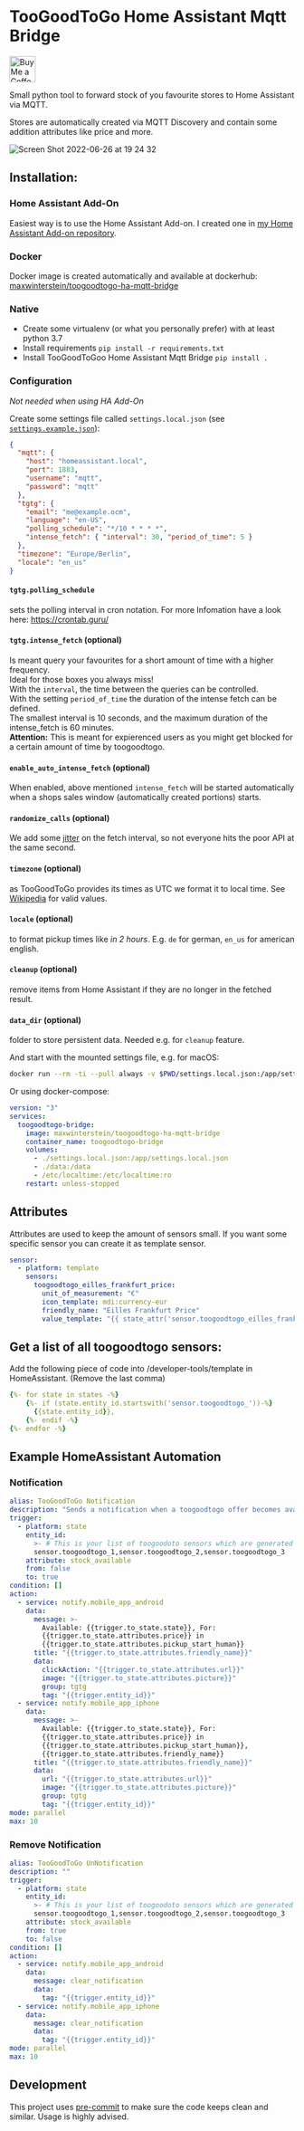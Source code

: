# TooGoodToGo Home Assistant Mqtt Bridge

<a href='https://ko-fi.com/supportkofi' target='_blank'><img height='35' style='border:0px;height:46px;' src='https://az743702.vo.msecnd.net/cdn/kofi3.png?v=0' border='0' alt='Buy Me a Coffee at ko-fi.com'></a>

Small python tool to forward stock of you favourite stores to Home Assistant via MQTT.

Stores are automatically created via MQTT Discovery and contain some addition attributes like price and more.

![Screen Shot 2022-06-26 at 19 24 32](https://user-images.githubusercontent.com/5927148/175826396-0a9c5c16-ae7f-4809-a8a7-5eda18b96370.png)

## Installation:

### Home Assistant Add-On

Easiest way is to use the Home Assistant Add-on. I created one in [my Home Assistant Add-on repository](https://github.com/MaxWinterstein/homeassistant-addons/).

### Docker

Docker image is created automatically and available at dockerhub: [maxwinterstein/toogoodtogo-ha-mqtt-bridge](https://hub.docker.com/r/maxwinterstein/toogoodtogo-ha-mqtt-bridge)

### Native

- Create some virtualenv (or what you personally prefer) with at least python 3.7
- Install requirements `pip install -r requirements.txt`
- Install TooGoodToGoo Home Assistant Mqtt Bridge `pip install .`

### Configuration

_Not needed when using HA Add-On_

Create some settings file called `settings.local.json` (see [`settings.example.json`](https://github.com/MaxWinterstein/toogoodtogo-ha-mqtt-bridge/blob/main/toogoodtogo_ha_mqtt_bridge/settings.example.json)):

```json
{
  "mqtt": {
    "host": "homeassistant.local",
    "port": 1883,
    "username": "mqtt",
    "password": "mqtt"
  },
  "tgtg": {
    "email": "me@example.ocm",
    "language": "en-US",
    "polling_schedule": "*/10 * * * *",
    "intense_fetch": { "interval": 30, "period_of_time": 5 }
  },
  "timezone": "Europe/Berlin",
  "locale": "en_us"
}
```

#### `tgtg.polling_schedule`

sets the polling interval in cron notation. For more Infomation have a look here: https://crontab.guru/

#### `tgtg.intense_fetch` (optional)

Is meant query your favourites for a short amount of time with a higher frequency.  
Ideal for those boxes you always miss!  
With the `interval`, the time between the queries can be controlled.  
With the setting `period_of_time` the duration of the intense fetch can be defined.  
The smallest interval is 10 seconds, and the maximum duration of the intense_fetch is 60 minutes.  
**Attention:** This is meant for expierenced users as you might get blocked for a certain amount of time by toogoodtogo.

#### `enable_auto_intense_fetch` (optional)

When enabled, above mentioned `intense_fetch` will be started automatically when a shops sales window (automatically created portions) starts.

#### `randomize_calls` (optional)

We add some [jitter](https://en.wikipedia.org/wiki/Jitter) on the fetch interval, so not everyone hits the poor API at the same second.

#### `timezone` (optional)

as TooGoodToGo provides its times as UTC we format it to local time. See [Wikipedia](https://en.wikipedia.org/wiki/List_of_tz_database_time_zones) for valid values.

#### `locale` (optional)

to format pickup times like _in 2 hours_. E.g. `de` for german, `en_us` for american english.

#### `cleanup` (optional)

remove items from Home Assistant if they are no longer in the fetched result.

#### `data_dir` (optional)

folder to store persistent data. Needed e.g. for `cleanup` feature.

And start with the mounted settings file, e.g. for macOS:

```bash
docker run --rm -ti --pull always -v $PWD/settings.local.json:/app/settings.local.json -v $PWD/data/:/data -v /etc/localtime:/etc/localtime:ro maxwinterstein/toogoodtogo-ha-mqtt-bridge
```

Or using docker-compose:

```yaml
version: "3"
services:
  toogoodtogo-bridge:
    image: maxwinterstein/toogoodtogo-ha-mqtt-bridge
    container_name: toogoodtogo-bridge
    volumes:
      - ./settings.local.json:/app/settings.local.json
      - ./data:/data
      - /etc/localtime:/etc/localtime:ro
    restart: unless-stopped
```

## Attributes

Attributes are used to keep the amount of sensors small. If you want some specific sensor you can create it as template sensor.

```yaml
sensor:
  - platform: template
    sensors:
      toogoodtogo_eilles_frankfurt_price:
        unit_of_measurement: "€"
        icon_template: mdi:currency-eur
        friendly_name: "Eilles Frankfurt Price"
        value_template: "{{ state_attr('sensor.toogoodtogo_eilles_frankfurt', 'price') }}"
```

## Get a list of all toogoodtogo sensors:

Add the following piece of code into /developer-tools/template in HomeAssistant. (Remove the last comma)

```yaml
{%- for state in states -%}
    {%- if (state.entity_id.startswith('sensor.toogoodtogo_'))-%}
      {{state.entity_id}},
    {%- endif -%}
{%- endfor -%}
```

## Example HomeAssistant Automation

### Notification

```yaml
alias: TooGoodToGo Notification
description: "Sends a notification when a toogoodtogo offer becomes available"
trigger:
  - platform: state
    entity_id:
      >- # This is your list of toogoodoto sensors which are generated (Copy paste the list from above)
      sensor.toogoodtogo_1,sensor.toogoodtogo_2,sensor.toogoodtogo_3
    attribute: stock_available
    from: false
    to: true
condition: []
action:
  - service: notify.mobile_app_android
    data:
      message: >-
        Available: {{trigger.to_state.state}}, For:
        {{trigger.to_state.attributes.price}} in
        {{trigger.to_state.attributes.pickup_start_human}}
      title: "{{trigger.to_state.attributes.friendly_name}}"
      data:
        clickAction: "{{trigger.to_state.attributes.url}}"
        image: "{{trigger.to_state.attributes.picture}}"
        group: tgtg
        tag: "{{trigger.entity_id}}"
  - service: notify.mobile_app_iphone
    data:
      message: >-
        Available: {{trigger.to_state.state}}, For:
        {{trigger.to_state.attributes.price}} in
        {{trigger.to_state.attributes.pickup_start_human}},
        {{trigger.to_state.attributes.friendly_name}}
      title: "{{trigger.to_state.attributes.friendly_name}}"
      data:
        url: "{{trigger.to_state.attributes.url}}"
        image: "{{trigger.to_state.attributes.picture}}"
        group: tgtg
        tag: "{{trigger.entity_id}}"
mode: parallel
max: 10
```

### Remove Notification

```yaml
alias: TooGoodToGo UnNotification
description: ""
trigger:
  - platform: state
    entity_id:
      >- # This is your list of toogoodoto sensors which are generated (Copy paste the list from above)
      sensor.toogoodtogo_1,sensor.toogoodtogo_2,sensor.toogoodtogo_3
    attribute: stock_available
    from: true
    to: false
condition: []
action:
  - service: notify.mobile_app_android
    data:
      message: clear_notification
      data:
        tag: "{{trigger.entity_id}}"
  - service: notify.mobile_app_iphone
    data:
      message: clear_notification
      data:
        tag: "{{trigger.entity_id}}"
mode: parallel
max: 10
```

## Development

This project uses [pre-commit](https://pre-commit.com/) to make sure the code keeps clean and similar. Usage is highly advised.
